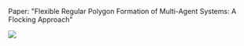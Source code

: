 Paper: "Flexible Regular Polygon Formation of Multi-Agent Systems: A Flocking Approach"


![](https://github.com/smmss/Regular-Polygon-Formation/blob/main/Size-Scaling.gif)
